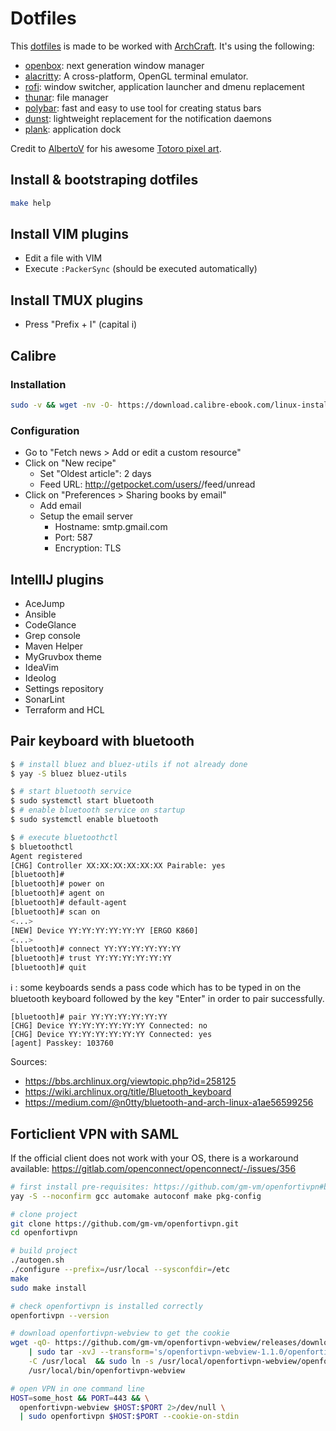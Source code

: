 # Dotfiles

This [dotfiles](http://dotfiles.github.io) is made to be worked with [ArchCraft](https://archcraft.io/).
It's using the following:

- [openbox](http://openbox.org/wiki/Main_Page): next generation window manager
- [alacritty](https://github.com/alacritty/alacritty): A cross-platform, OpenGL terminal emulator.
- [rofi](https://github.com/davatorium/rofi): window switcher, application launcher and dmenu replacement
- [thunar](https://docs.xfce.org/xfce/thunar/start): file manager
- [polybar](https://polybar.github.io/): fast and easy to use tool for creating status bars
- [dunst](https://dunst-project.org/): lightweight replacement for the notification daemons
- [plank](https://launchpad.net/plank): application dock

Credit to [AlbertoV](https://www.deviantart.com/albertov) for his awesome [Totoro pixel art](./openbox-themes/.config/openbox-themes/themes/gruvbox/wallpaper).

## Install & bootstraping dotfiles

```bash
make help
```

## Install VIM plugins

- Edit a file with VIM
- Execute `:PackerSync` (should be executed automatically)

## Install TMUX plugins

- Press "Prefix + I" (capital i)

## Calibre
### Installation

```bash
sudo -v && wget -nv -O- https://download.calibre-ebook.com/linux-installer.sh | sudo sh /dev/stdin
```

### Configuration

- Go to "Fetch news > Add or edit a custom resource"
- Click on "New recipe"
  - Set "Oldest article": 2 days
  - Feed URL: http://getpocket.com/users/<username>/feed/unread
- Click on "Preferences > Sharing books by email"
  - Add email
  - Setup the email server
    - Hostname: smtp.gmail.com
    - Port: 587
    - Encryption: TLS

## IntellIJ plugins

- AceJump
- Ansible
- CodeGlance
- Grep console
- Maven Helper
- MyGruvbox theme
- IdeaVim
- Ideolog
- Settings repository
- SonarLint
- Terraform and HCL

## Pair keyboard with bluetooth

```bash
$ # install bluez and bluez-utils if not already done
$ yay -S bluez bluez-utils

$ # start bluetooth service
$ sudo systemctl start bluetooth
$ # enable bluetooth service on startup
$ sudo systemctl enable bluetooth

$ # execute bluetoothctl
$ bluetoothctl
Agent registered
[CHG] Controller XX:XX:XX:XX:XX:XX Pairable: yes
[bluetooth]#
[bluetooth]# power on
[bluetooth]# agent on
[bluetooth]# default-agent
[bluetooth]# scan on
<...>
[NEW] Device YY:YY:YY:YY:YY:YY [ERGO K860]
<...>
[bluetooth]# connect YY:YY:YY:YY:YY:YY
[bluetooth]# trust YY:YY:YY:YY:YY:YY
[bluetooth]# quit
```

ℹ️ : some keyboards sends a pass code which has to be typed in on the
bluetooth keyboard followed by the key "Enter" in order to pair
successfully.

```
[bluetooth]# pair YY:YY:YY:YY:YY:YY
[CHG] Device YY:YY:YY:YY:YY:YY Connected: no
[CHG] Device YY:YY:YY:YY:YY:YY Connected: yes
[agent] Passkey: 103760
```

Sources:

- https://bbs.archlinux.org/viewtopic.php?id=258125
- https://wiki.archlinux.org/title/Bluetooth_keyboard
- https://medium.com/@n0tty/bluetooth-and-arch-linux-a1ae56599256

## Forticlient VPN with SAML

If the official client does not work with your OS, there is a workaround available: https://gitlab.com/openconnect/openconnect/-/issues/356

```bash
# first install pre-requisites: https://github.com/gm-vm/openfortivpn#building-and-installing-from-source
yay -S --noconfirm gcc automake autoconf make pkg-config

# clone project
git clone https://github.com/gm-vm/openfortivpn.git
cd openfortivpn

# build project
./autogen.sh
./configure --prefix=/usr/local --sysconfdir=/etc
make
sudo make install

# check openfortivpn is installed correctly
openfortivpn --version

# download openfortivpn-webview to get the cookie
wget -qO- https://github.com/gm-vm/openfortivpn-webview/releases/download/v1.1.0-electron/openfortivpn-webview-1.1.0.tar.xz \
    | sudo tar -xvJ --transform='s/openfortivpn-webview-1.1.0/openfortivpn-webview/g' \
    -C /usr/local  && sudo ln -s /usr/local/openfortivpn-webview/openfortivpn-webview \
    /usr/local/bin/openfortivpn-webview 

# open VPN in one command line
HOST=some_host && PORT=443 && \
  openfortivpn-webview $HOST:$PORT 2>/dev/null \
  | sudo openfortivpn $HOST:$PORT --cookie-on-stdin
```

